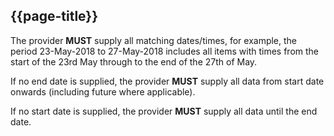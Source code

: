 ## {{page-title}}

The provider **MUST** supply all matching dates/times, for example, the period 23-May-2018 to 27-May-2018 includes all items with times from the start of the 23rd May through to the end of the 27th of May.

If no end date is supplied, the provider **MUST** supply all data from start date onwards (including future where applicable).

If no start date is supplied, the provider **MUST** supply all data until the end date.

